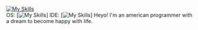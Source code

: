 [![My Skills](https://skillicons.dev/icons?i=js,python,lua)](https://skillicons.dev) <br>
OS: [![My Skills](https://skillicons.dev/icons?i=windows)]
IDE: [![My Skills](https://skillicons.dev/icons?i=vsc,sublime)]
Heyo! I'm an american programmer with a dream to become happy with life.
